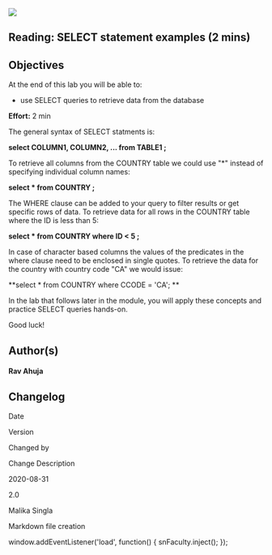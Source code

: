 ![](https://cf-courses-data.s3.us.cloud-object-storage.appdomain.cloud/IBMDeveloperSkillsNetwork-DB0201EN-SkillsNetwork/labs/Module%202/images/IDSNlogo.png)

Reading: SELECT statement examples (2 mins)
-------------------------------------------

Objectives
----------

At the end of this lab you will be able to:

*   use SELECT queries to retrieve data from the database

**Effort:** 2 min

The general syntax of SELECT statments is:

**select COLUMN1, COLUMN2, ... from TABLE1 ;**

To retrieve all columns from the COUNTRY table we could use "\*" instead of specifying individual column names:

**select \* from COUNTRY ;**

The WHERE clause can be added to your query to filter results or get specific rows of data. To retrieve data for all rows in the COUNTRY table where the ID is less than 5:

**select \* from COUNTRY where ID < 5 ;**

In case of character based columns the values of the predicates in the where clause need to be enclosed in single quotes. To retrieve the data for the country with country code "CA" we would issue:

\*\*select \* from COUNTRY where CCODE = 'CA'; \*\*

In the lab that follows later in the module, you will apply these concepts and practice SELECT queries hands-on.

Good luck!

Author(s)
---------

#### Rav Ahuja

Changelog
---------

Date

Version

Changed by

Change Description

2020-08-31

2.0

Malika Singla

Markdown file creation

window.addEventListener('load', function() { snFaculty.inject(); });
